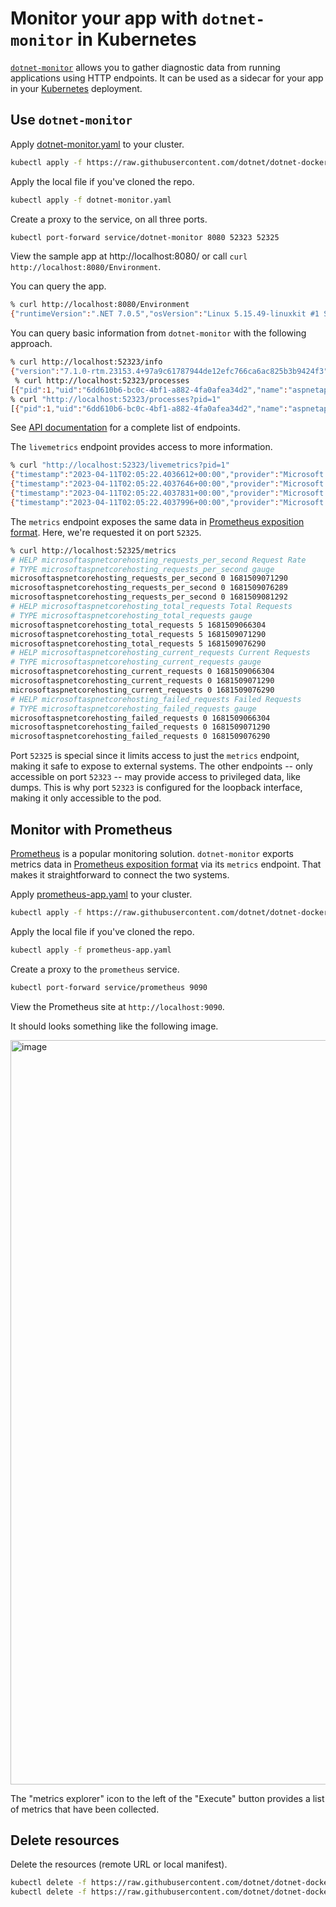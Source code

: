 # Monitor your app with `dotnet-monitor` in Kubernetes

[`dotnet-monitor`](https://github.com/dotnet/dotnet-monitor) allows you to gather diagnostic data from running applications using HTTP endpoints. It can be used as a sidecar for your app in your [Kubernetes](https://kubernetes.io/) deployment.

## Use `dotnet-monitor`

Apply [dotnet-monitor.yaml](dotnet-monitor.yaml) to your cluster.

```bash
kubectl apply -f https://raw.githubusercontent.com/dotnet/dotnet-docker/main/samples/kubernetes/dotnet-monitor/dotnet-monitor.yaml
```

Apply the local file if you've cloned the repo.

```bash
kubectl apply -f dotnet-monitor.yaml
```

Create a proxy to the service, on all three ports.

```bash
kubectl port-forward service/dotnet-monitor 8080 52323 52325
```

View the sample app at http://localhost:8080/ or call `curl http://localhost:8080/Environment`.

You can query the app.

```bash
% curl http://localhost:8080/Environment
{"runtimeVersion":".NET 7.0.5","osVersion":"Linux 5.15.49-linuxkit #1 SMP PREEMPT Tue Sep 13 07:51:32 UTC 2022","osArchitecture":"Arm64","user":"root","processorCount":1,"totalAvailableMemoryBytes":78643200,"memoryLimit":104857600,"memoryUsage":28311552}
```

You can query basic information from `dotnet-monitor` with the following approach.

```bash
% curl http://localhost:52323/info           
{"version":"7.1.0-rtm.23153.4+97a9c61787944de12efc766ca6ac825b3b9424f3","runtimeVersion":"7.0.4","diagnosticPortMode":"Listen","diagnosticPortName":"/diag/dotnet-monitor.sock"}
 % curl http://localhost:52323/processes
[{"pid":1,"uid":"6dd610b6-bc0c-4bf1-a882-4fa0afea34d2","name":"aspnetapp","isDefault":true}]   
% curl "http://localhost:52323/processes?pid=1"
[{"pid":1,"uid":"6dd610b6-bc0c-4bf1-a882-4fa0afea34d2","name":"aspnetapp","isDefault":true}]
```

See [API documentation](https://github.com/dotnet/dotnet-monitor/blob/main/documentation/api/README.md) for a complete list of endpoints.

The `livemetrics` endpoint provides access to more information.

```bash
% curl "http://localhost:52323/livemetrics?pid=1"
{"timestamp":"2023-04-11T02:05:22.4036612+00:00","provider":"Microsoft.AspNetCore.Hosting","name":"requests-per-second","displayName":"Request Rate","unit":"count","counterType":"Rate","tags":"","value":7}
{"timestamp":"2023-04-11T02:05:22.4037646+00:00","provider":"Microsoft.AspNetCore.Hosting","name":"total-requests","displayName":"Total Requests","unit":"","counterType":"Metric","tags":"","value":27}
{"timestamp":"2023-04-11T02:05:22.4037831+00:00","provider":"Microsoft.AspNetCore.Hosting","name":"current-requests","displayName":"Current Requests","unit":"","counterType":"Metric","tags":"","value":0}
{"timestamp":"2023-04-11T02:05:22.4037996+00:00","provider":"Microsoft.AspNetCore.Hosting","name":"failed-requests","displayName":"Failed Requests","unit":"","counterType":"Metric","tags":"","value":0}
```

The `metrics` endpoint exposes the same data in [Prometheus exposition format](https://prometheus.io/docs/instrumenting/exposition_formats/). Here, we're requested it on port `52325`.

```bash
% curl http://localhost:52325/metrics   
# HELP microsoftaspnetcorehosting_requests_per_second Request Rate
# TYPE microsoftaspnetcorehosting_requests_per_second gauge
microsoftaspnetcorehosting_requests_per_second 0 1681509071290
microsoftaspnetcorehosting_requests_per_second 0 1681509076289
microsoftaspnetcorehosting_requests_per_second 0 1681509081292
# HELP microsoftaspnetcorehosting_total_requests Total Requests
# TYPE microsoftaspnetcorehosting_total_requests gauge
microsoftaspnetcorehosting_total_requests 5 1681509066304
microsoftaspnetcorehosting_total_requests 5 1681509071290
microsoftaspnetcorehosting_total_requests 5 1681509076290
# HELP microsoftaspnetcorehosting_current_requests Current Requests
# TYPE microsoftaspnetcorehosting_current_requests gauge
microsoftaspnetcorehosting_current_requests 0 1681509066304
microsoftaspnetcorehosting_current_requests 0 1681509071290
microsoftaspnetcorehosting_current_requests 0 1681509076290
# HELP microsoftaspnetcorehosting_failed_requests Failed Requests
# TYPE microsoftaspnetcorehosting_failed_requests gauge
microsoftaspnetcorehosting_failed_requests 0 1681509066304
microsoftaspnetcorehosting_failed_requests 0 1681509071290
microsoftaspnetcorehosting_failed_requests 0 1681509076290
```

Port `52325` is special since it limits access to just the `metrics` endpoint, making it safe to expose to external systems. The other endpoints -- only accessible on port `52323` -- may provide access to privileged data, like dumps. This is why port `52323` is configured for the loopback interface, making it only accessible to the pod.

## Monitor with Prometheus

[Prometheus](https://prometheus.io/) is a popular monitoring solution. `dotnet-monitor` exports metrics data in [Prometheus exposition format](https://prometheus.io/docs/instrumenting/exposition_formats/) via its `metrics` endpoint. That makes it straightforward to connect the two systems.

Apply [prometheus-app.yaml](prometheus-app.yaml) to your cluster.

```bash
kubectl apply -f https://raw.githubusercontent.com/dotnet/dotnet-docker/main/samples/kubernetes/dotnet-monitor/prometheus-app.yaml
```

Apply the local file if you've cloned the repo.

```bash
kubectl apply -f prometheus-app.yaml
```

Create a proxy to the `prometheus` service.

```bash
kubectl port-forward service/prometheus 9090
```

View the Prometheus site at `http://localhost:9090`.

It should looks something like the following image.

<img width="1191" alt="image" src="https://user-images.githubusercontent.com/2608468/231349237-69bd3b08-57fd-4d87-9e16-1fdaf6087b34.png">

The "metrics explorer" icon to the left of the "Execute" button provides a list of metrics that have been collected.

## Delete resources

Delete the resources (remote URL or local manifest).

```bash
kubectl delete -f https://raw.githubusercontent.com/dotnet/dotnet-docker/main/samples/kubernetes/dotnet-monitor/dotnet-monitor.yaml
kubectl delete -f https://raw.githubusercontent.com/dotnet/dotnet-docker/main/samples/kubernetes/dotnet-monitor/prometheus-app.yaml
```
